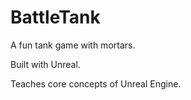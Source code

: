 # BattleTank

A fun tank game with mortars.

Built with Unreal.

Teaches core concepts of Unreal Engine.
